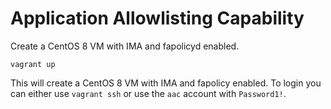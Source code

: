# Application Allowlisting Capability

Create a CentOS 8 VM with IMA and fapolicyd enabled.
```
vagrant up
```
This will create a CentOS 8 VM with IMA and fapolicy enabled.  To login you can either use `vagrant ssh` or use the `aac` account with `Password1!`.
